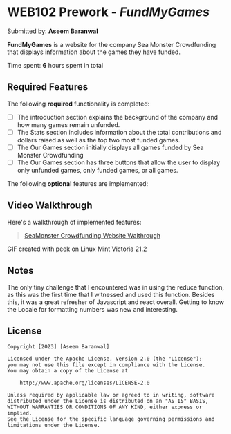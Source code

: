 # WEB102 Prework - _FundMyGames_

Submitted by: **Aseem Baranwal**

**FundMyGames** is a website for the company Sea Monster Crowdfunding that displays information about the games they have funded.

Time spent: **6** hours spent in total

## Required Features

The following **required** functionality is completed:

- [ ] The introduction section explains the background of the company and how many games remain unfunded.
- [ ] The Stats section includes information about the total contributions and dollars raised as well as the top two most funded games.
- [ ] The Our Games section initially displays all games funded by Sea Monster Crowdfunding
- [ ] The Our Games section has three buttons that allow the user to display only unfunded games, only funded games, or all games.

The following **optional** features are implemented:

## Video Walkthrough

Here's a walkthrough of implemented features:

<blockquote class="imgur-embed-pub" lang="en" data-id="a/0g3UZaF"  ><a href="//imgur.com/a/0g3UZaF">SeaMonster Crowdfunding Website Walthrough</a></blockquote><script async src="//s.imgur.com/min/embed.js" charset="utf-8"></script>

<!-- Replace this with whatever GIF tool you used! -->

GIF created with peek on Linux Mint Victoria 21.2

<!-- Recommended tools:
[Kap](https://getkap.co/) for macOS
[ScreenToGif](https://www.screentogif.com/) for Windows
[peek](https://github.com/phw/peek) for Linux. -->

## Notes

The only tiny challenge that I encountered was in using the reduce function, as this was the first time that I witnessed and used this function. Besides this, it was a great refresher of Javascript and react overall. Getting to know the Locale for formatting numbers was new and interesting.

## License

    Copyright [2023] [Aseem Baranwal]

    Licensed under the Apache License, Version 2.0 (the "License");
    you may not use this file except in compliance with the License.
    You may obtain a copy of the License at

        http://www.apache.org/licenses/LICENSE-2.0

    Unless required by applicable law or agreed to in writing, software
    distributed under the License is distributed on an "AS IS" BASIS,
    WITHOUT WARRANTIES OR CONDITIONS OF ANY KIND, either express or implied.
    See the License for the specific language governing permissions and
    limitations under the License.
